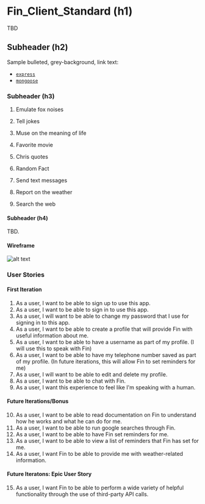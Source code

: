 # Fin_Client_Standard (h1)

TBD

## Subheader (h2)

Sample bulleted, grey-background, link text:

-   [`express`](http://expressjs.com/)
-   [`mongoose`](http://mongoosejs.com/)

### Subheader (h3)

1. Emulate fox noises
2. Tell jokes
3. Muse on the meaning of life
4. Favorite movie
5. Chris quotes
6. Random Fact

7. Send text messages
8. Report on the weather
9. Search the web

#### Subheader (h4)

TBD.

#### Wireframe

![alt text](https://imgur.com/6qgSl3g.jpg)

### User Stories

#### First Iteration
1. As a user, I want to be able to sign up to use this app.
2. As a user, I want to be able to sign in to use this app.
3. As a user, I will want to be able to change my password that I use for signing in to this app.
4. As a user, I want to be able to create a profile that will provide Fin with useful information about me.
5. As a user, I want to be able to have a username as part of my profile. (I will use this to speak with Fin)
6. As a user, I want to be able to have my telephone number saved as part of my profile. (In future iterations, this will allow Fin to set reminders for me)
7. As a user, I will want to be able to edit and delete my profile.
8. As a user, I want to be able to chat with Fin.
9. As a user, I want this experience to feel like I'm speaking with a human.

#### Future Iterations/Bonus
10. As a user, I want to be able to read documentation on Fin to understand how he works and what he can do for me.
11. As a user, I want to be able to run google searches through Fin.
12. As a user, I want to be able to have Fin set reminders for me.
13. As a user, I want to be able to view a list of reminders that Fin has set for me.
14. As a user, I want Fin to be able to provide me with weather-related information.

#### Future Iteratons: Epic User Story
15. As a user, I want Fin to be able to perform a wide variety of helpful functionality through the use of third-party API calls.
